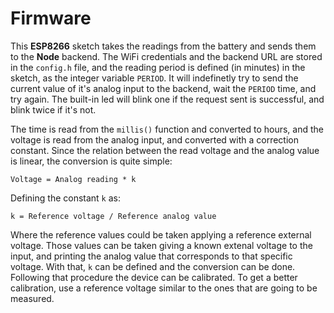 # Firmware
This **ESP8266** sketch takes the readings from the battery and sends them to the **Node** backend. The WiFi credentials and the backend URL are stored in the `config.h` file, and the reading period is defined (in minutes) in the sketch, as the integer variable `PERIOD`. It will indefinetly try to send the current value of it's analog input to the backend, wait the `PERIOD` time, and try again. The built-in led will blink one if the request sent is successful, and blink twice if it's not.  

The time is read from the `millis()` function and converted to hours, and the voltage is read from the analog input, and converted with a correction constant. Since the relation between the read voltage and the analog value is linear, the conversion is quite simple:  

`Voltage = Analog reading * k`  

Defining the constant `k` as:  

`k = Reference voltage / Reference analog value`  

Where the reference values could be taken applying a reference external voltage. Those values can be taken giving a known extenal voltage to the input, and printing the analog value that corresponds to that specific voltage. With that, `k` can be defined and the conversion can be done. Following that procedure the device can be calibrated. To get a better calibration, use a reference voltage similar to the ones that are going to be measured.

